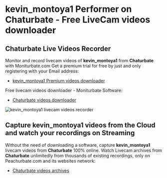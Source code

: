 # kevin_montoya1 Performer on Chaturbate - Free LiveCam videos downloader

## Chaturbate Live Videos Recorder

Monitor and record livecam videos of **kevin_montoya1** from **Chaturbate** with Moniturbate.com
Get a premium trial for free by just and only registering with your Email address:
* [kevin_montoya1 Premium videos downloader](https://moniturbate.com/request-demo-licence-key.html)

Free livecam videos downloader - Moniturbate Software:
* [Chaturbate videos downloader](https://moniturbate.com/moniturbate-download-software.html)

![kevin_montoya1 livecam videos recorder](https://peachurnet.com/templates/moniturbate-software.png)


## Capture kevin_montoya1 videos from the Cloud and watch your recordings on Streaming

Without the need of downloading a software, capture **kevin_montoya1** livecam videos from **Chaturbate** 100% online.
Watch Livecam archives from **Chaturbate** unlimitedly from thousands of existing recordings, only on Peachurbate.com and its websites network:
* [Chaturbate videos archives](https://peachurnet.com/)